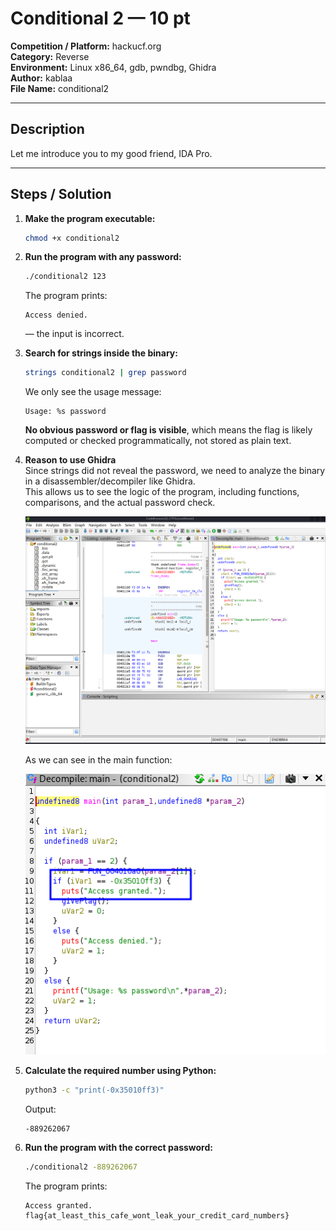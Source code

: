 # Conditional 2 — 10 pt

**Competition / Platform:** hackucf.org  
**Category:** Reverse  
**Environment:** Linux x86_64, gdb, pwndbg, Ghidra  
**Author:** kablaa  
**File Name:** conditional2  

---

## Description
Let me introduce you to my good friend, IDA Pro.

---

## Steps / Solution

1. **Make the program executable:**
   ```bash
   chmod +x conditional2
   ```

2. **Run the program with any password:**
   ```bash
   ./conditional2 123
   ```
   The program prints:
   ```
   Access denied.
   ```
   — the input is incorrect.

3. **Search for strings inside the binary:**
   ```bash
   strings conditional2 | grep password
   ```
   We only see the usage message:
   ```
   Usage: %s password
   ```
   **No obvious password or flag is visible**, which means the flag is likely computed or checked programmatically, not stored as plain text.

4. **Reason to use Ghidra**  
   Since strings did not reveal the password, we need to analyze the binary in a disassembler/decompiler like Ghidra.  
   This allows us to see the logic of the program, including functions, comparisons, and the actual password check.

   ![Description of main Ghidra window](ghidra.png)

   As we can see in the main function:

   ![Description of main Ghidra window](ghidramain.png)

5. **Calculate the required number using Python:**
   ```bash
   python3 -c "print(-0x35010ff3)"
   ```
   Output:
   ```
   -889262067
   ```

6. **Run the program with the correct password:**
   ```bash
   ./conditional2 -889262067
   ```
   The program prints:
   ```
   Access granted.
   flag{at_least_this_cafe_wont_leak_your_credit_card_numbers}
   ```

